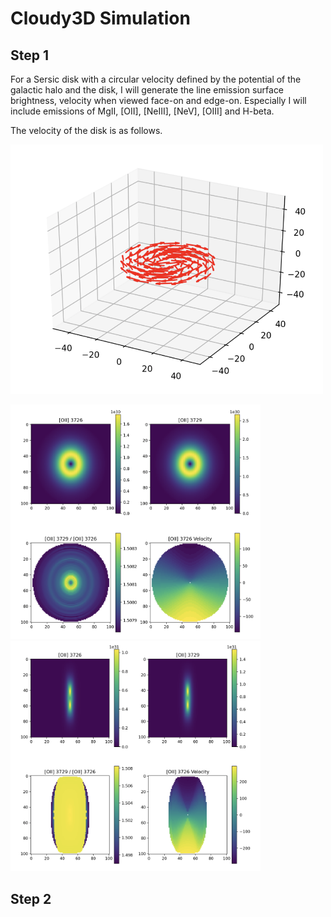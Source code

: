 # Cloudy3D Simulation

## Step 1

For a Sersic disk with a circular velocity defined by the potential of the galactic halo and the disk, I will generate the line emission surface brightness, velocity when viewed face-on and edge-on. Especially I will include emissions of MgII, [OII], [NeIII], [NeV], [OIII] and H-beta.

The velocity of the disk is as follows.

<img src="disk.png" alt="drawing" width="500"/>

<p float="left">
  <img src="angle30.png" width="400" />
  <img src="angle80.png" width="400" /> 
</p>

## Step 2


